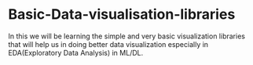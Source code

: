 # Basic-Data-visualisation-libraries

In this we will be learning the simple and very basic visualization libraries that will help us in doing better data visualization especially in EDA(Exploratory Data Analysis) in ML/DL. 
